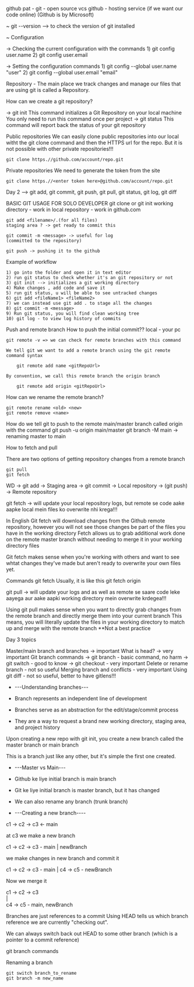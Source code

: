 github pat - 
git - open source vcs
github - hosting service (if we want our code online) (Github is by Microsoft)

~ git --version --> to check the version of git installed

~ Configuration

-> Checking the current configuration with the commands
    1) git config user.name
    2) git config user.email

-> Setting the configuration commands 
    1) git config --global user.name "user"
    2) git config --global user.email "email"


Repository - The main place we track changes and manage our files that are using git is called a Repository.


How can we create a git repository?

-> git init
    This command initializes a Git Repository on your local machine
    You only need to run this command once per project
-> git status
    This command will report back the status of your git repository


Public repositories
    We can easily clone public repositories into our local witht the git clone command and then the HTTPS url for the repo. But it is not possible with other private repositories!!!

    git clone https.//github.com/account/repo.git
Private repositories
    We need to generate the token from the site

    git clone https.//<enter token here>@github.com/account/repo.git


Day 2
 --> git add, git commit, git push, git pull, git status, git log, git diff

BASIC GIT USAGE FOR SOLO DEVELOPER
    git clone or git init
    working directory - work in local
    repository - work in github.com 

    git add <filename>/.(for all files)
    staging area ? -> get ready to commit this 

    git commit -m <message> -> useful for log
    (committed to the repository)

    git push -> pushing it to the github


Example of workflow

    1) go into the folder and open it in text editor
    2) run git status to check whether it's an git repository or not
    3) git init --> initializes a git working directory
    4) Make changes , add code and save it
    5) run git status, u will be able to see untracked changes
    6) git add <fileName1> <fileName2>
    7) we can instead use git add . to stage all the changes
    8) git commit -m <message>
    9) Run git status, you will find clean working tree
    10) git log - to view log history of commits


Push and remote branch
How to push the initial commit??
    local - your pc

    git remote -v => we can check for remote branches with this command

    We tell git we want to add a remote branch using the git remote command syntax

        git remote add name <gitRepoUrl>

    By convention, we call this remote branch the origin branch

        git remote add origin <gitRepoUrl>

How can we rename the remote branch?

    git remote rename <old> <new>
    git remote remove <name>

How do we tell git to push to the remote
main/master branch called origin with the command
git push -u origin main/master
git branch -M main -> renaming master to main

How to fetch and pull 

There are two options of getting repository changes from a remote branch

    git pull
    git fetch

WD -> git add -> Staging area -> git commit -> Local repository -> (git push) -> Remote repository

git fetch -> will update your local repository logs, but remote se code aake aapke local mein files ko overwrite nhi krega!!!

In English
Git fetch will download changes from the Github remote repository, however you will not see those changes be part of the files you have in the working directory
Fetch allows us to grab additional work done on the remote master branch without needing to merge it in your working directory files

Git fetch makes sense when you're working with others and want to see whtat changes they've made but aren't ready to overwrite your own files yet.

Commands 
    git fetch <remote> <branch>
Usually, it is like this 
    git fetch origin <branch>

git pull -> will update your logs
and as well as remote se saare code leke aayega aur aake aapki working directory mein overwrite krdegea!!!

Using git pull makes sense when you want to directly grab changes from the remote branch and directly merge them into your current branch
This means, you will literally update the files in your working directory to match up and merge with the remote branch
**Not a best practice


Day 3 topics

Master/main branch and branches -> important
What is head? -> very important
Git branch commands
    -> git branch - basic command, no harm
    -> git switch - good to know
    -> git checkout - very important
Delete or rename branch  - not so useful
Merging branch and conflicts - very important 
Using git diff - not so useful, better to have gitlens!!!


* ---Understanding branches---

* Branch represents an independent line of development
* Branches serve as an abstraction for the edit/stage/commit process
* They are a way to request a brand new working directory, staging area, and project history

Upon creating a new repo with git init, you create a new branch called the master branch or main branch

This is a branch just like any other, but it's simple the first one created.

* ---Master vs Main---

* Github ke liye initial branch is main branch
* Git ke liye initial branch is master branch, but it has changed
* We can also rename any branch (trunk branch)


* ---Creating a new branch----

c1 -> c2 -> c3 <- main

at c3 we make a new branch

c1 -> c2 -> c3 - main
            |
            newBranch

we make changes in new branch and commit it

c1 -> c2 -> c3 - main
            |
            c4 -> c5 - newBranch

Now we merge it 

c1 -> c2 -> c3    
            |     
            c4 -> c5 - main, newBranch

Branches are just references to a commit
Using HEAD tells us which branch reference we are currently "checking out".

We can always switch back out HEAD to some other branch (which is a pointer to a commit reference)


git branch commands

Renaming a branch

    git switch branch_to_rename
    git branch -m new_name

